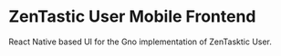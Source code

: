 # ZenTastic User Mobile Frontend

React Native based UI for the Gno implementation of ZenTasktic User.